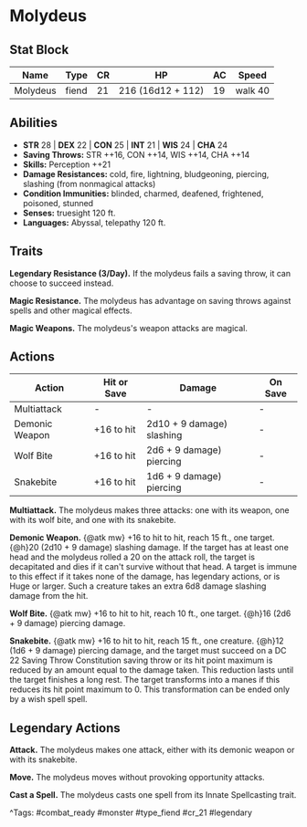 # Molydeus

## Stat Block

| Name | Type | CR | HP | AC | Speed |
|------|------|----|----|----|-------|
| Molydeus | fiend | 21 | 216 (16d12 + 112) | 19 | walk 40 |

## Abilities

- **STR** 28 | **DEX** 22 | **CON** 25 | **INT** 21 | **WIS** 24 | **CHA** 24
- **Saving Throws:** STR ++16, CON ++14, WIS ++14, CHA ++14  
- **Skills:** Perception ++21  
- **Damage Resistances:** cold, fire, lightning, bludgeoning, piercing, slashing (from nonmagical attacks)  
- **Condition Immunities:** blinded, charmed, deafened, frightened, poisoned, stunned  
- **Senses:** truesight 120 ft.  
- **Languages:** Abyssal, telepathy 120 ft.

## Traits

**Legendary Resistance (3/Day).** If the molydeus fails a saving throw, it can choose to succeed instead.

**Magic Resistance.** The molydeus has advantage on saving throws against spells and other magical effects.

**Magic Weapons.** The molydeus's weapon attacks are magical.


## Actions

| Action | Hit or Save | Damage | On Save |
|--------|--------------|--------|----------|
| Multiattack | - | - | - |
| Demonic Weapon | +16 to hit | 2d10 + 9 damage) slashing | - |
| Wolf Bite | +16 to hit | 2d6 + 9 damage) piercing | - |
| Snakebite | +16 to hit | 1d6 + 9 damage) piercing | - |

**Multiattack.** The molydeus makes three attacks: one with its weapon, one with its wolf bite, and one with its snakebite.

**Demonic Weapon.** {@atk mw} +16 to hit to hit, reach 15 ft., one target. {@h}20 (2d10 + 9 damage) slashing damage. If the target has at least one head and the molydeus rolled a 20 on the attack roll, the target is decapitated and dies if it can't survive without that head. A target is immune to this effect if it takes none of the damage, has legendary actions, or is Huge or larger. Such a creature takes an extra 6d8 damage slashing damage from the hit.

**Wolf Bite.** {@atk mw} +16 to hit to hit, reach 10 ft., one target. {@h}16 (2d6 + 9 damage) piercing damage.

**Snakebite.** {@atk mw} +16 to hit to hit, reach 15 ft., one creature. {@h}12 (1d6 + 9 damage) piercing damage, and the target must succeed on a DC 22 Saving Throw Constitution saving throw or its hit point maximum is reduced by an amount equal to the damage taken. This reduction lasts until the target finishes a long rest. The target transforms into a manes if this reduces its hit point maximum to 0. This transformation can be ended only by a wish spell spell.

## Legendary Actions

**Attack.** The molydeus makes one attack, either with its demonic weapon or with its snakebite.

**Move.** The molydeus moves without provoking opportunity attacks.

**Cast a Spell.** The molydeus casts one spell from its Innate Spellcasting trait.



^Tags: #combat_ready #monster #type_fiend #cr_21 #legendary